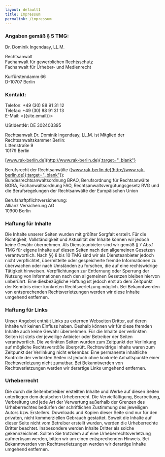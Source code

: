 ```yaml
---
layout: default1
title: Impressum
permalink: /impressum
---
```


### Angaben gemäß § 5 TMG:

Dr. Dominik Ingendaay, LL.M.

Rechtsanwalt  
Fachanwalt für gewerblichen Rechtsschutz  
Fachanwalt für Urheber- und Medienrecht

Kurfürstendamm 66  
D-10707 Berlin

### Kontakt:

Telefon: +49 (30) 88 91 31 12  
Telefax: +49 (30) 88 91 31 13  
E-Mail: <{{site.email}}>

UStIdentNr: DE 302403395


Rechtsanwalt Dr. Dominik Ingendaay, LL.M. ist Mitglied der Rechtsanwaltskammer Berlin:  
Littenstraße 9  
10179 Berlin

[www.rak-berlin.de](http://www.rak-berlin.de){:target="_blank"}



Berufsrecht der Rechtsanwälte ([www.rak-berlin.de](http://www.rak-berlin.de){:target="_blank"}):  
Bundesrechtsanwaltsordnung BRAO, Berufsordnung für Rechtsanwälte BORA, Fachanwaltsordnung FAO, Rechtsanwaltsvergütungsgesetz RVG und die Berufsregelungen der Rechtsanwälte der Europäischen Union

Berufshaftpflichtversicherung:  
Allianz Versicherung AG  
10900 Berlin




### Haftung für Inhalte

Die Inhalte unserer Seiten wurden mit größter Sorgfalt erstellt. Für die Richtigkeit, Vollständigkeit und Aktualität der Inhalte können wir jedoch keine Gewähr übernehmen. Als Diensteanbieter sind wir gemäß § 7 Abs.1 TMG für eigene Inhalte auf diesen Seiten nach den allgemeinen Gesetzen verantwortlich. Nach §§ 8 bis 10 TMG sind wir als Diensteanbieter jedoch nicht verpflichtet, übermittelte oder gespeicherte fremde Informationen zu überwachen oder nach Umständen zu forschen, die auf eine rechtswidrige Tätigkeit hinweisen. Verpflichtungen zur Entfernung oder Sperrung der Nutzung von Informationen nach den allgemeinen Gesetzen bleiben hiervon unberührt. Eine diesbezügliche Haftung ist jedoch erst ab dem Zeitpunkt der Kenntnis einer konkreten Rechtsverletzung möglich. Bei Bekanntwerden von entsprechenden Rechtsverletzungen werden wir diese Inhalte umgehend entfernen.


### Haftung für Links

Unser Angebot enthält Links zu externen Webseiten Dritter, auf deren Inhalte wir keinen Einfluss haben. Deshalb können wir für diese fremden Inhalte auch keine Gewähr übernehmen. Für die Inhalte der verlinkten Seiten ist stets der jeweilige Anbieter oder Betreiber der Seiten verantwortlich. Die verlinkten Seiten wurden zum Zeitpunkt der Verlinkung auf mögliche Rechtsverstöße überprüft. Rechtswidrige Inhalte waren zum Zeitpunkt der Verlinkung nicht erkennbar. Eine permanente inhaltliche Kontrolle der verlinkten Seiten ist jedoch ohne konkrete Anhaltspunkte einer Rechtsverletzung nicht zumutbar. Bei Bekanntwerden von Rechtsverletzungen werden wir derartige Links umgehend entfernen.


### Urheberrecht

Die durch die Seitenbetreiber erstellten Inhalte und Werke auf diesen Seiten unterliegen dem deutschen Urheberrecht. Die Vervielfältigung, Bearbeitung, Verbreitung und jede Art der Verwertung außerhalb der Grenzen des Urheberrechtes bedürfen der schriftlichen Zustimmung des jeweiligen Autors bzw. Erstellers. Downloads und Kopien dieser Seite sind nur für den privaten, nicht kommerziellen Gebrauch gestattet. Soweit die Inhalte auf dieser Seite nicht vom Betreiber erstellt wurden, werden die Urheberrechte Dritter beachtet. Insbesondere werden Inhalte Dritter als solche gekennzeichnet. Sollten Sie trotzdem auf eine Urheberrechtsverletzung aufmerksam werden, bitten wir um einen entsprechenden Hinweis. Bei Bekanntwerden von Rechtsverletzungen werden wir derartige Inhalte umgehend entfernen.
